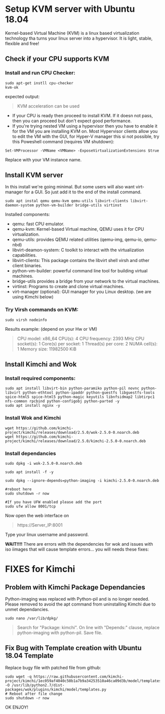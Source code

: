 # Setup KVM server with Ubuntu 18.04

Kernel-based Virtual Machine (KVM) is a linux based virtualization technology tha turns your linux server into a hypervisor. It is light, stable, flexible and free!

## Check if your CPU supports KVM

### Install and run CPU Checker:
```
sudo apt-get instll cpu-checker
kvm-ok
```
expected output:
>  KVM acceleration can be used 

- If your CPU is ready then proceed to install KVM. If it doesn not pass, then you can proceed but don't expect good performance.
- If you're trying nested VM using a hypervisor then you have to enable it for the VM you are installing KVM on. Most Hypervisor clients allow you to edit the VM with the GUI, for Hyper-V manager this si not possible, try this Poweshell command (requires VM shutdown):
```
Set-VMProcessor -VMName <VMName> -ExposeVirtualizationExtensions $true
```
Replace <VMName> with your VM instance name.

##  Install KVM server
In this install we're going minimal. But some users will also want virt-manager for a GUI. So just add it to the end of the install command.
```
sudo apt instal qemu qemu-kvm qemu-utils libvirt-clients libvirt-daemon-system python-vm-builder bridge-utils virtinst
```
Installed components:
- qemu: fast CPU emulator.
- qemu-kvm: Kernel-based Virtual machine, QEMU uses it for CPU virtualization.
- qemu-utils: provides QEMU related utilities (qemu-img, qemu-io, qemu-nbd)
- libvirt-deamon-system:  C toolkit to interact with the virtualization capabilities.
- libvirt-clients:  This package contains the libvirt shell virsh and other client binaries.
- python-vm-builder: powerful command line tool for building virtual machines.
- bridge-utils provides a bridge from your network to the virtual machines.
- virtinst: Programs to create and clone virtual machines.
- virt-manager (optional): GUI manager for you Linux desktop. (we are using Kimchi below)

### Try Virsh commands on KVM:
```
sudo virsh nodeinfo
```
Results example: (depend on your Hw or VM)
> CPU model:           x86_64
CPU(s):             4
CPU frequency:       2393 MHz
CPU socket(s):       1
Core(s) per socket:  1
Thread(s) per core:  2
NUMA cell(s):        1
Memory size:         11982500 KiB

## Install  Kimchi and Wok

### Install required components:
```
sudo apt install libvirt-bin python-paramiko python-pil novnc python-libvirt python-ethtool python-ipaddr python-guestfs libguestfs-tools spice-html5 spice-html5 python-magic keyutils libnfsidmap2 libtirpc1 nfs-common rpcbind python-configobj python-parted -y
sudo apt install nginx -y
```
### Install Wok and Kimchi
```
wget https://github.com/kimchi-project/kimchi/releases/download/2.5.0/wok-2.5.0-0.noarch.deb
wget https://github.com/kimchi-project/kimchi/releases/download/2.5.0/kimchi-2.5.0-0.noarch.deb
```
### Install dependancies
```
sudo dpkg -i wok-2.5.0-0.noarch.deb

sudo apt install -f -y

sudo dpkg --ignore-depends=python-imaging -i kimchi-2.5.0-0.noarch.deb

#reboot here
sudo shutdown -r now

#If you have UFW enabled please add the port
sudo ufw allow 8001/tcp
```
Now open the web interface on

> https://Server_IP:8001

Type your linux username and password.

**WAIT!!!!**
There are errors with the dependencies for wok and issues with iso iimages that will cause template errors... you will needs these fixes:


# FIXES for Kimchi 
## Problem with Kimchi Package Dependancies

Python-imaging was replaced with Python-pil and is no longer needed. Please removed to avoid the apt command from uninstalling Kimchi due to unmet dependancies.

```
sudo nano /var/lib/dpkg/
```
>Search for "Package: kimchi".
  On line with "Depends:" clause, replace python-imaging with python-pil.
  Save file.

## Fix Bug with Template creation with Ubuntu 18.04 Template

 Replace bugy file with patched file from github:
```
sudo wget -q https://raw.githubusercontent.com/kimchi-project/kimchi/1ec059af4040c50b1a7b9a34253510a46ca09d3b/model/templates.py -O /usr/lib/python2.7/dist-packages/wok/plugins/kimchi/model/templates.py 
# Reboot after file change
sudo shutdown -r now
```


OK ENJOY!